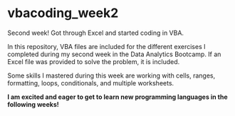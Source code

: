 # vbacoding_week2
Second week! Got through Excel and started coding in VBA.

In this repository, VBA files are included for the different exercises
I completed during my second week in the Data Analytics Bootcamp. If 
an Excel file was provided to solve the problem, it is included.

Some skills I mastered during this week are working with cells, ranges,
formatting, loops, conditionals, and multiple worksheets.

**I am excited and eager to get to learn new programming languages in the following weeks!**
